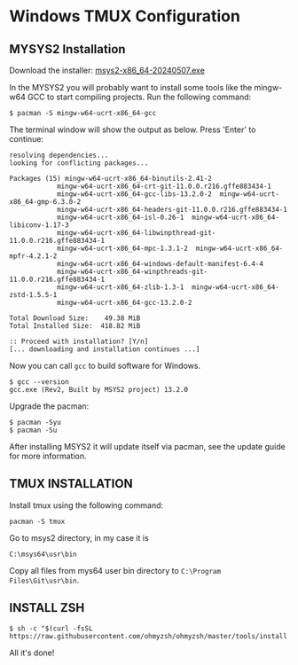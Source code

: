 # Windows TMUX Configuration
## MYSYS2 Installation
Download the installer: [msys2-x86_64-20240507.exe](https://github.com/msys2/msys2-installer/releases/download/2024-05-07/msys2-x86_64-20240507.exe)

In the MYSYS2 you will probably want to install some tools like the mingw-w64 GCC to start compiling projects. Run the following command:
```vim
$ pacman -S mingw-w64-ucrt-x86_64-gcc
```
The terminal window will show the output as below. Press 'Enter' to continue:
```vim
resolving dependencies...
looking for conflicting packages...

Packages (15) mingw-w64-ucrt-x86_64-binutils-2.41-2
            mingw-w64-ucrt-x86_64-crt-git-11.0.0.r216.gffe883434-1
            mingw-w64-ucrt-x86_64-gcc-libs-13.2.0-2  mingw-w64-ucrt-x86_64-gmp-6.3.0-2
            mingw-w64-ucrt-x86_64-headers-git-11.0.0.r216.gffe883434-1
            mingw-w64-ucrt-x86_64-isl-0.26-1  mingw-w64-ucrt-x86_64-libiconv-1.17-3
            mingw-w64-ucrt-x86_64-libwinpthread-git-11.0.0.r216.gffe883434-1
            mingw-w64-ucrt-x86_64-mpc-1.3.1-2  mingw-w64-ucrt-x86_64-mpfr-4.2.1-2
            mingw-w64-ucrt-x86_64-windows-default-manifest-6.4-4
            mingw-w64-ucrt-x86_64-winpthreads-git-11.0.0.r216.gffe883434-1
            mingw-w64-ucrt-x86_64-zlib-1.3-1  mingw-w64-ucrt-x86_64-zstd-1.5.5-1
            mingw-w64-ucrt-x86_64-gcc-13.2.0-2

Total Download Size:    49.38 MiB
Total Installed Size:  418.82 MiB

:: Proceed with installation? [Y/n]
[... downloading and installation continues ...]
```

Now you can call ```gcc``` to build software for Windows.
```vim
$ gcc --version
gcc.exe (Rev2, Built by MSYS2 project) 13.2.0
```
Upgrade the pacman:
```vim
$ pacman -Syu
$ pacman -Su
```

After installing MSYS2 it will update itself via pacman, see the update guide for more information.

## TMUX INSTALLATION
Install tmux using the following command: 
```VIM
pacman -S tmux
```

Go to msys2 directory, in my case it is
```VIM
C:\msys64\usr\bin
```
Copy all files from mys64 user bin directory to ```C:\Program Files\Git\usr\bin```.

## INSTALL ZSH
```vim
$ sh -c "$(curl -fsSL https://raw.githubusercontent.com/ohmyzsh/ohmyzsh/master/tools/install.sh)"
```

All it's done!

